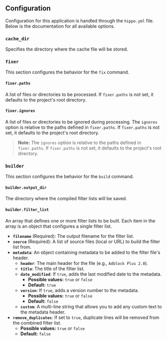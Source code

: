 ## Configuration

Configuration for this application is handled through the `hippo.yml` file. Below is the documentation for all available options.

### `cache_dir`
Specifies the directory where the cache file will be stored.

### `fixer`
This section configures the behavior for the `fix` command.

#### `fixer.paths`
A list of files or directories to be processed. If `fixer.paths` is not set, it defaults to the project's root directory.

#### `fixer.ignores`
A list of files or directories to be ignored during processing. The `ignores` option is relative to the paths defined in `fixer.paths`. If `fixer.paths` is not set, it defaults to the project's root directory.

> **Note:** The `ignores` option is relative to the paths defined in `fixer.paths`. If `fixer.paths` is not set, it defaults to the project's root directory.

### `builder`
This section configures the behavior for the `build` command.

#### `builder.output_dir`
The directory where the compiled filter lists will be saved.

#### `builder.filter_list`
An array that defines one or more filter lists to be built. Each item in the array is an object that configures a single filter list.

- **`filename`** (Required): The output filename for the filter list.
- **`source`** (Required): A list of source files (local or URL) to build the filter list from.
- **`metadata`**: An object containing metadata to be added to the filter file's header.
  - **`header`**: The main header for the file (e.g., `Adblock Plus 2.0`).
  - **`title`**: The title of the filter list.
  - **`date_modified`**: If `true`, adds the last modified date to the metadata.
    - **Possible values:** `true` or `false`
    - **Default:** `true`
  - **`version`**: If `true`, adds a version number to the metadata.
    - **Possible values:** `true` or `false`
    - **Default:** `false`
  - **`custom`**: A multi-line string that allows you to add any custom text to the metadata header.
- **`remove_duplicates`**: If set to `true`, duplicate lines will be removed from the combined filter list.
  - **Possible values:** `true` or `false`
  - **Default:** `false`
